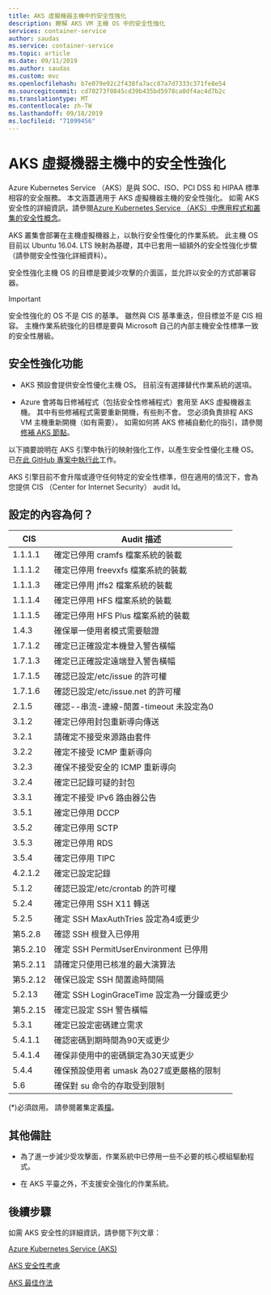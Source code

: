 ```yaml
---
title: AKS 虛擬機器主機中的安全性強化
description: 瞭解 AKS VM 主機 OS 中的安全性強化
services: container-service
author: saudas
ms.service: container-service
ms.topic: article
ms.date: 09/11/2019
ms.author: saudas
ms.custom: mvc
ms.openlocfilehash: b7e079e92c2f438fa7acc87a7d7333c371fe8e54
ms.sourcegitcommit: cd70273f0845cd39b435bd5978ca0df4ac4d7b2c
ms.translationtype: MT
ms.contentlocale: zh-TW
ms.lasthandoff: 09/18/2019
ms.locfileid: "71099456"
---
```

# <a name="security-hardening-in-aks-virtual-machine-hosts"></a>AKS 虛擬機器主機中的安全性強化 

Azure Kubernetes Service （AKS）是與 SOC、ISO、PCI DSS 和 HIPAA 標準相容的安全服務。 本文涵蓋適用于 AKS 虛擬機器主機的安全性強化。 如需 AKS 安全性的詳細資訊，請參閱[Azure Kubernetes Service （AKS）中應用程式和叢集的安全性概念](https://docs.microsoft.com/azure/aks/concepts-security)。

AKS 叢集會部署在主機虛擬機器上，以執行安全性優化的作業系統。 此主機 OS 目前以 Ubuntu 16.04. LTS 映射為基礎，其中已套用一組額外的安全性強化步驟（請參閱安全性強化詳細資料）。   

安全性強化主機 OS 的目標是要減少攻擊的介面區，並允許以安全的方式部署容器。 

> [!Important]
> 安全性強化的 OS 不是 CIS 的基準。 雖然與 CIS 基準重迭，但目標並不是 CIS 相容。 主機作業系統強化的目標是要與 Microsoft 自己的內部主機安全性標準一致的安全性層級。 

## <a name="security-hardening-features"></a>安全性強化功能 

* AKS 預設會提供安全性優化主機 OS。 目前沒有選擇替代作業系統的選項。 

* Azure 會將每日修補程式（包括安全性修補程式）套用至 AKS 虛擬機器主機。 其中有些修補程式需要重新開機，有些則不會。 您必須負責排程 AKS VM 主機重新開機（如有需要）。 如需如何將 AKS 修補自動化的指引，請參閱[修補 AKS 節點](https://docs.microsoft.com/en-us/azure/aks/node-updates-kured)。

以下摘要說明在 AKS 引擎中執行的映射強化工作，以產生安全性優化主機 OS。 已[在此 GitHub 專案中執行此](https://github.com/Azure/aks-engine/projects/7)工作。  

AKS 引擎目前不會升階或遵守任何特定的安全性標準，但在適用的情況下，會為您提供 CIS （Center for Internet Security） audit Id。 

## <a name="whats-configured"></a>設定的內容為何？

| CIS  | Audit 描述| 
|---|---|
| 1.1.1.1 |確定已停用 cramfs 檔案系統的裝載|
| 1.1.1.2 |確定已停用 freevxfs 檔案系統的裝載|
| 1.1.1.3 |確定已停用 jffs2 檔案系統的裝載|
| 1.1.1.4 |確定已停用 HFS 檔案系統的裝載|
| 1.1.1.5 |確定已停用 HFS Plus 檔案系統的裝載|
|1.4.3 |確保單一使用者模式需要驗證 |
|1.7.1.2 |確定已正確設定本機登入警告橫幅 |
|1.7.1.3 |確定已正確設定遠端登入警告橫幅 |
|1.7.1.5 |確認已設定/etc/issue 的許可權 |
|1.7.1.6 |確認已設定/etc/issue.net 的許可權 |
|2.1.5 |確認--串流-連線-閒置-timeout 未設定為0 |
|3.1.2 |確定已停用封包重新導向傳送 |
|3.2.1 |請確定不接受來源路由套件 |
|3.2.2 |確定不接受 ICMP 重新導向 |
|3.2.3 |確保不接受安全的 ICMP 重新導向 |
|3.2.4 |確定已記錄可疑的封包 |
|3.3.1 |確定不接受 IPv6 路由器公告 |
|3.5.1 |確定已停用 DCCP |
|3.5.2 |確定已停用 SCTP |
|3.5.3 |確定已停用 RDS |
|3.5.4 |確定已停用 TIPC |
|4.2.1.2 |確定已設定記錄 |
|5.1.2 |確認已設定/etc/crontab 的許可權 |
|5.2.4 |確定已停用 SSH X11 轉送 |
|5.2.5 |確定 SSH MaxAuthTries 設定為4或更少 |
|第5.2.8 |確認 SSH 根登入已停用 |
|第5.2.10 |確定 SSH PermitUserEnvironment 已停用 |
|第5.2.11 |請確定只使用已核准的最大演算法 |
|第5.2.12 |確保已設定 SSH 閒置逾時間隔 |
|5.2.13 |確定 SSH LoginGraceTime 設定為一分鐘或更少 |
|第5.2.15 |確定已設定 SSH 警告橫幅 |
|5.3.1 |確定已設定密碼建立需求 |
|5.4.1.1 |確認密碼到期時間為90天或更少 |
|5.4.1.4 |確保非使用中的密碼鎖定為30天或更少 |
|5.4.4 |確保預設使用者 umask 為027或更嚴格的限制 |
|5.6 |確保對 su 命令的存取受到限制|

(*)必須啟用。 請參閱叢集定義[檔](https://github.com/Azure/aks-engine/blob/master/docs/topics/clusterdefinitions.md)。

## <a name="additional-notes"></a>其他備註
 
* 為了進一步減少受攻擊面，作業系統中已停用一些不必要的核心模組驅動程式。 

* 在 AKS 平臺之外，不支援安全強化的作業系統。 

## <a name="next-steps"></a>後續步驟  

如需 AKS 安全性的詳細資訊，請參閱下列文章： 

[Azure Kubernetes Service (AKS)](https://docs.microsoft.com/azure/aks/intro-kubernetes)

[AKS 安全性考慮](https://docs.microsoft.com/azure/aks/concepts-security)

[AKS 最佳作法](https://docs.microsoft.com/azure/aks/best-practices)
